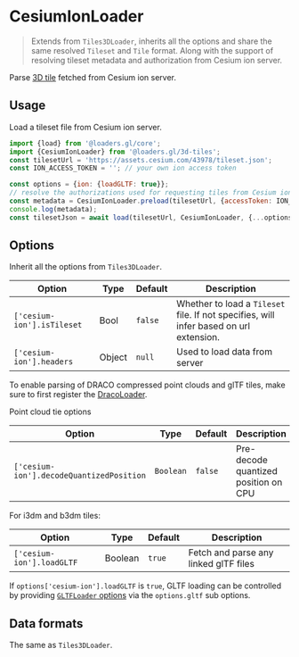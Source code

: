 # CesiumIonLoader

> Extends from `Tiles3DLoader`, inherits all the options and share the same resolved `Tileset` and `Tile` format.
> Along with the support of resolving tileset metadata and authorization from Cesium ion server.

Parse [3D tile](https://github.com/AnalyticalGraphicsInc/3d-tiles) fetched from Cesium ion server.

## Usage

Load a tileset file from Cesium ion server.

```js
import {load} from '@loaders.gl/core';
import {CesiumIonLoader} from '@loaders.gl/3d-tiles';
const tilesetUrl = 'https://assets.cesium.com/43978/tileset.json';
const ION_ACCESS_TOKEN = ''; // your own ion access token

const options = {ion: {loadGLTF: true}};
// resolve the authorizations used for requesting tiles from Cesium ion server
const metadata = CesiumIonLoader.preload(tilesetUrl, {accessToken: ION_ACCESS_TOKEN});
console.log(metadata);
const tilesetJson = await load(tilesetUrl, CesiumIonLoader, {...options, ...metadata});
```

## Options

Inherit all the options from `Tiles3DLoader`.

| Option                     | Type   | Default | Description                                                                            |
| -------------------------- | ------ | ------- | -------------------------------------------------------------------------------------- |
| `['cesium-ion'].isTileset` | Bool   | `false` | Whether to load a `Tileset` file. If not specifies, will infer based on url extension. |
| `['cesium-ion'].headers`   | Object | `null`  | Used to load data from server                                                          |

To enable parsing of DRACO compressed point clouds and glTF tiles, make sure to first register the [DracoLoader](/docs/api-reference/draco/draco-loader).

Point cloud tie options

| Option                                   | Type      | Default | Description                          |
| ---------------------------------------- | --------- | ------- | ------------------------------------ |
| `['cesium-ion'].decodeQuantizedPosition` | `Boolean` | `false` | Pre-decode quantized position on CPU |

For i3dm and b3dm tiles:

| Option                    | Type    | Default | Description                           |
| ------------------------- | ------- | ------- | ------------------------------------- |
| `['cesium-ion'].loadGLTF` | Boolean | `true`  | Fetch and parse any linked glTF files |

If `options['cesium-ion'].loadGLTF` is `true`, GLTF loading can be controlled by providing [`GLTFLoader` options](modules/gltf/docs/api-reference/gltf-loader.md) via the `options.gltf` sub options.

## Data formats

The same as `Tiles3DLoader`.
